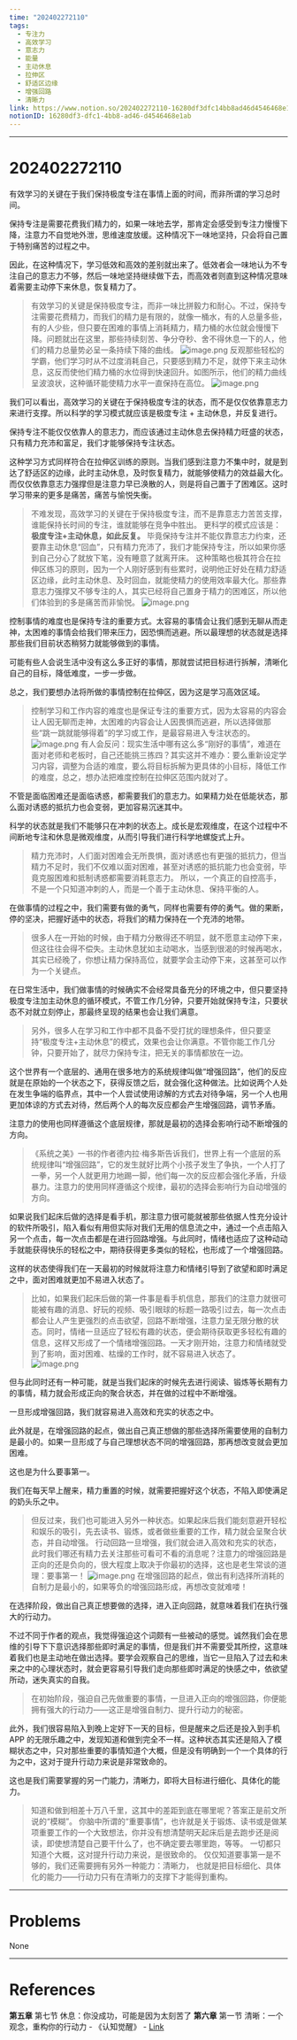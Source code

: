 ```yaml
---
time: "202402272110"
tags:
  - 专注力
  - 高效学习
  - 意志力
  - 能量
  - 主动休息
  - 拉伸区
  - 舒适区边缘
  - 增强回路
  - 清晰力
link: https://www.notion.so/202402272110-16280df3dfc14bb8ad46d4546468e1ab
notionID: 16280df3-dfc1-4bb8-ad46-d4546468e1ab
---
```


--- 
# 202402272110

有效学习的关键在于我们保持极度专注在事情上面的时间，而非所谓的学习总时间。

保持专注是需要花费我们精力的，如果一味地去学，那肯定会感受到专注力慢慢下降，注意力不自觉地外泄，思维速度放缓。这种情况下一味地坚持，只会将自己置于特别痛苦的过程之中。

因此，在这种情况下，学习低效和高效的差别就出来了。低效者会一味地认为不专注自己的意志力不够，然后一味地坚持继续做下去，而高效者则直到这种情况意味着需要主动停下来休息，恢复精力了。

> 有效学习的关键是保持极度专注，而非一味比拼毅力和耐心。不过，保持专注需要花费精力，而我们的精力是有限的，就像一桶水，有的人总量多些，有的人少些，但只要在困难的事情上消耗精力，精力桶的水位就会慢慢下降。问题就出在这里，那些持续刻苦、争分夺秒、舍不得休息一下的人，他们的精力总量势必呈一条持续下降的曲线。
> ![image.png](https://raw.githubusercontent.com/TsingtenHsu/image-hosting/PicGo/202402272113414.png)
> 反观那些轻松的学霸，他们学习时从不过度消耗自己，只要感到精力不足，就停下来主动休息，这反而使他们精力桶的水位得到快速回升。如图所示，他们的精力曲线呈波浪状，这种循环能使精力水平一直保持在高位。
> ![image.png](https://raw.githubusercontent.com/TsingtenHsu/image-hosting/PicGo/202402272113372.png)

我们可以看出，高效学习的关键在于保持极度专注的状态，而不是仅仅依靠意志力来进行支撑。所以科学的学习模式就应该是极度专注 + 主动休息，并反复进行。

保持专注不能仅仅依靠人的意志力，而应该通过主动休息去保持精力旺盛的状态，只有精力充沛和富足，我们才能够保持专注状态。

这种学习方式同样符合在拉伸区训练的原则。当我们感到注意力不集中时，就是到达了舒适区的边缘，此时主动休息，及时恢复精力，就能够使精力的效益最大化。而仅仅依靠意志力强撑但是注意力早已涣散的人，则是将自己置于了困难区。这时学习带来的更多是痛苦，痛苦与愉悦失衡。

> 不难发现，高效学习的关键在于保持极度专注，而不是靠意志力苦苦支撑，谁能保持长时间的专注，谁就能够在竞争中胜出。
> 更科学的模式应该是：**极度专注+主动休息，如此反复。**
> 毕竟保持专注并不能仅靠意志力约束，还要靠主动休息“回血”，只有精力充沛了，我们才能保持专注，所以如果你感到自己分心了就放下笔，没有睡意了就离开床。
> 这种策略也极其符合在拉伸区练习的原则，因为一个人刚好感到有些累时，说明他正好处在精力舒适区边缘，此时主动休息、及时回血，就能使精力的使用效率最大化。那些靠意志力强撑又不够专注的人，其实已经将自己置身于精力的困难区，所以他们体验到的多是痛苦而非愉悦。
> ![image.png](https://raw.githubusercontent.com/TsingtenHsu/image-hosting/PicGo/202402272116231.png)

控制事情的难度也是保持专注的重要方式。太容易的事情会让我们感到无聊从而走神，太困难的事情会给我们带来压力，因恐惧而逃避。所以最理想的状态就是选择那些我们目前状态稍努力就能够做到的事情。

可能有些人会说生活中没有这么多正好的事情，那就尝试把目标进行拆解，清晰化自己的目标，降低难度，一步一步做。

总之，我们要想办法将所做的事情控制在拉伸区，因为这是学习高效区域。

> 控制学习和工作内容的难度也是保证专注的重要方式，因为太容易的内容会让人因无聊而走神，太困难的内容会让人因畏惧而逃避，所以选择做那些“跳一跳就能够得着”的学习或工作，是最容易进入专注状态的。
> ![image.png](https://raw.githubusercontent.com/TsingtenHsu/image-hosting/PicGo/202402272120338.png)
> 有人会反问：现实生活中哪有这么多“刚好的事情”，难道在面对老师和老板时，自己还能挑三拣四？其实这并不难办：要么重新设定学习内容，调整为合适的难度，要么将目标拆解为更具体的小目标，降低工作的难度，总之，想办法把难度控制在拉伸区范围内就对了。

不管是面临困难还是面临诱惑，都需要我们的意志力。如果精力处在低能状态，那么面对诱惑的抵抗力也会变弱，更加容易沉迷其中。

科学的状态就是我们不能够只在冲刺的状态上。成长是宏观维度，在这个过程中不间断地专注和休息是微观维度，从而引导我们进行科学地螺旋式上升。

> 精力充沛时，人们面对困难会无所畏惧，面对诱惑也有更强的抵抗力，但当精力不足时，我们不仅难以面对困难，甚至对诱惑的抵抗能力也会变弱，毕竟克服困难和抵制诱惑都需要消耗意志力。
> 所以，一个真正的自控高手，不是一个只知道冲刺的人，而是一个善于主动休息、保持平衡的人。

在做事情的过程之中，我们需要有做的勇气，同样也需要有停的勇气。做的果断，停的坚决，把握好适中的状态，将我们的精力保持在一个充沛的地带。

> 很多人在一开始的时候，由于精力分散得还不明显，就不愿意主动停下来，但这往往会得不偿失。主动休息犹如主动喝水，当感到很渴的时候再喝水，其实已经晚了，你想让精力保持高位，就要学会主动停下来，这甚至可以作为一个关键点。

在日常生活中，我们做事情的时候确实不会经常具备充分的环境之中，但只要坚持极度专注加主动休息的循环模式，不管工作几分钟，只要开始就保持专注，只要状态不对就立刻停止，那最终呈现的结果也会让我们满意。

> 另外，很多人在学习和工作中都不具备不受打扰的理想条件，但只要坚持“极度专注+主动休息”的模式，效果也会让你满意。不管你能工作几分钟，只要开始了，就尽力保持专注，把无关的事情都放在一边。

这个世界有一个底层的、通用在很多地方的系统规律叫做“增强回路”，他们的反应就是在原始的一个状态之下，获得反馈之后，就会强化这种做法。比如说两个人处在发生争端的临界点，其中一个人尝试使用谅解的方式去对待争端，另一个人也用更加体谅的方式去对待，然后两个人的每次反应都会产生增强回路，调节矛盾。

注意力的使用也同样遵循这个底层规律，那就是最初的选择会影响行动不断增强的方向。

> 《系统之美》一书的作者德内拉·梅多斯告诉我们，世界上有一个底层的系统规律叫“增强回路”，它的发生就好比两个小孩子发生了争执，一个人打了一拳，另一个人就更用力地踢一脚，他们每一次的反应都会强化矛盾，升级暴力。注意力的使用同样遵循这个规律，最初的选择会影响行为自动增强的方向。

如果说我们起床后做的选择是看手机，那注意力很可能就被那些依据人性充分设计的软件所吸引，陷入看似有用但实际对我们无用的信息流之中，通过一个点击陷入另一个点击，每一次点击都是在进行回路增强。与此同时，情绪也适应了这种动动手就能获得快乐的轻松之中，期待获得更多类似的轻松，也形成了一个增强回路。

这样的状态使得我们在一天最初的时候就将注意力和情绪引导到了欲望和即时满足之中，面对困难就更加不易进入状态了。

> 比如，如果我们起床后做的第一件事是看手机信息，那我们的注意力就很可能被有趣的消息、好玩的视频、吸引眼球的标题一路吸引过去，每一次点击都会让人产生更强烈的点击欲望，回路不断增强，注意力呈无限分散的状态。同时，情绪一旦适应了轻松有趣的状态，便会期待获取更多轻松有趣的信息，这样又形成了一个情绪增强回路。一天才刚开始，注意力和情绪就受到了影响，面对困难、枯燥的工作时，就不容易进入状态了。
> ![image.png](https://raw.githubusercontent.com/TsingtenHsu/image-hosting/PicGo/202402272143799.png)

但与此同时还有一种可能，就是当我们起床的时候先去进行阅读、锻炼等长期有力的事情，精力就会形成正向的聚合状态，并在做的过程中不断增强。

一旦形成增强回路，我们就容易进入高效和充实的状态之中。

此外就是，在增强回路的起点，做出自己真正想做的那些选择所需要使用的自制力是最小的。如果一旦形成了与自己理想状态不同的增强回路，那再想改变就会更加困难。

这也是为什么要事第一。

我们在每天早上醒来，精力重置的时候，就需要把握好这个状态，不陷入即使满足的奶头乐之中。

> 但反过来，我们也可能进入另外一种状态。如果起床后我们能刻意避开轻松和娱乐的吸引，先去读书、锻炼，或者做些重要的工作，精力就会呈聚合状态，并自动增强。
> 行动回路一旦增强，我们就会进入高效和充实的状态，此时我们哪还有精力去关注那些可看可不看的消息呢？注意力的增强回路是正向的还是负向的，很大程度上取决于你最初的选择，这也是老生常谈的道理：要事第一！
> ![image.png](https://raw.githubusercontent.com/TsingtenHsu/image-hosting/PicGo/202402272144645.png)
> 在增强回路的起点，做出有利选择所消耗的自制力是最小的，如果等负的增强回路形成，再想改变就难喽！

在选择阶段，做出自己真正想要做的选择，进入正向回路，就意味着我们在执行强大的行动力。

不过不同于作者的观点，我觉得强迫这个词颇有一些被动的感觉。诚然我们会在思维的引导下下意识选择那些即时满足的事情，但是我们并不需要受其所控，这意味着我们也是主动地在做出选择。要学会观察自己的思维，当它一旦陷入了过去和未来之中的心理状态时，就会更容易引导我们走向那些即时满足的快感之中，依欲望所动，迷失真实的自我。

> 在初始阶段，强迫自己先做重要的事情，一旦进入正向的增强回路，你便能拥有强大的行动力——这正是增强自制力、提升行动力的秘密。

此外，我们很容易陷入到晚上定好下一天的目标，但是醒来之后还是投入到手机 APP 的无限乐趣之中，发现知道和做到完全不一样。这种状态其实还是陷入了模糊状态之中，只对那些重要的事情知道个大概，但是没有明确到一个一个具体的行为之中，这对于提升行动力来说是非常致命的。

这也是我们需要掌握的另一门能力，清晰力，即将大目标进行细化、具体化的能力。

> 知道和做到相差十万八千里，这其中的差距到底在哪里呢？答案正是前文所说的“模糊”。
> 你脑中所谓的“重要事情”，也许就是关于锻炼、读书或是做某项重要工作的一个大致想法，你并没有想清楚明天起床后是去跑步还是阅读，即使想清楚自己要干什么了，也不确定要去哪里跑，等等。
> 一切都只知道个大概，这对提升行动力来说，是很致命的。
> 仅仅知道要事第一是不够的，我们还需要拥有另外一种能力：清晰力，
> 也就是把目标细化、具体化的能力——行动力只有在清晰力的支撑下才能得到重构。

---
# Problems

None

---
# References

**第五章** 第七节 休息：你没成功，可能是因为太刻苦了
**第六章** 第一节 清晰：一个观念，重构你的行动力 - 《认知觉醒》 - [Link](https://weread.qq.com/web/reader/6a732ce07201202c6a7b30a)